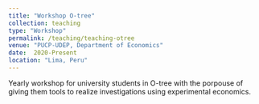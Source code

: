 ```yaml
---
title: "Workshop O-tree"
collection: teaching
type: "Workshop"
permalink: /teaching/teaching-otree
venue: "PUCP-UDEP, Department of Economics"
date:  2020-Present
location: "Lima, Peru"
---
```


Yearly workshop for university students in O-tree with the porpouse of giving them tools to realize investigations using experimental economics.
